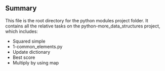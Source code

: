 ## Summary

This file is the root directory for the python modules project folder. It contains all the relative tasks on the python-more_data_structures project, which includes:

* Squared simple
* 1-common_elements.py
* Update dictionary
* Best score
* Multiply by using map
